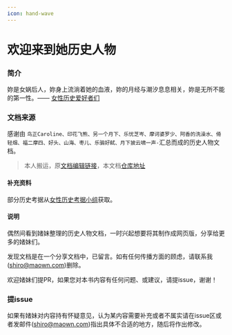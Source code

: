 ```yaml
---
icon: hand-wave
---
```


# 欢迎来到她历史人物

### 简介

妳是女娲后人，妳身上流淌着她的血液，妳的月经与潮汐息息相关，妳是无所不能的第一性。—— [女性历史爱好者们](https://www.douban.com/group/herstories/)

### 文档来源

感谢由 `鸟正Caroline、印花飞熊、另一个月下、乐忧芝岑、摩诃婆罗少、阿香的洗澡水、倚轻烟、福二摩四、好头、山海、枣儿、乐骟好弑、月下披云啸一声-`汇总而成的历史人物文档。

> 本人搬运，原[文档编辑链接](https://www.kdocs.cn/l/ctUWZEZgQFeW)，本文档[仓库地址](https://github.com/anonymouswomen/Herstory-Docs)

#### 补充资料

部分历史考据从[女性历史考据小组](https://www.douban.com/group/750874/)获取。

#### 说明

偶然间看到媎妹整理的历史人物文档，一时兴起想要将其制作成网页版，分享给更多的媎妹们。

发现文档是在一个分享文档中，已留言。如有任何传播方面的顾虑，请联系我(shiro@maown.com)删除。

欢迎媎妹们提PR，如果您对本书内容有任何问题、或建议，请提issue，谢谢！

### 提issue <a href="#ti-issue" id="ti-issue"></a>

如果有媎妹对内容持有怀疑意见，认为某内容需要补充或者不属实请在issue区或者发邮件(shiro@maown.com)指出具体不合适的地方，随后将作出修改。
